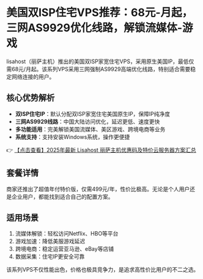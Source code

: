 # 美国双ISP住宅VPS推荐：68元-月起，三网AS9929优化线路，解锁流媒体-游戏

lisahost（丽萨主机）推出的美国双ISP家宽住宅VPS，采用原生美国IP，最低仅需68元/月起。该系列VPS采用三网强制AS9929高端优化线路，特别适合需要稳定网络连接的用户。

## 核心优势解析

- **双ISP住宅IP**：默认分配双ISP家宽住宅美国原生IP，保障IP纯净度
- **三网AS9929线路**：中国大陆访问优化，延迟更低、速度更快
- **多功能适用**：完美解锁美国流媒体、美区游戏、跨境电商等业务
- **系统支持**：支持安装Windows系统，操作更便捷

👉 [【点击查看】2025年最新 Lisahost 丽萨主机优惠码及特价云服务器方案汇总](https://bit.ly/lisazhuji)

## 套餐详情

商家还推出了超值年付特价版，仅需499元/年，性价比极高。无论是个人用户还是企业用户，都能找到适合自己的配置方案。

## 适用场景

1. 流媒体解锁：轻松访问Netflix、HBO等平台
2. 游戏加速：降低美服游戏延迟
3. 跨境电商：稳定运营亚马逊、eBay等店铺
4. 数据采集：住宅IP更安全可靠

该系列VPS不仅性能出色，价格也极具竞争力，是追求高性价比用户的不二之选。